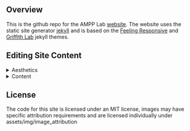 ## Overview

This is the github repo for the AMPP Lab [website](https://ampp-lab.smu.edu/lab-website-home). The website uses the static site generator [jekyll](https://jekyllrb.com/) and is based on the [Feeling Responsive](https://github.com/Phlow/feeling-responsive) and [Griffith Lab](https://griffithlab.org/) jekyll themes.

## Editing Site Content 

<details>
<summary>Aesthetics</summary>

</details>

<details>
<summary>Content</summary>

</details>

## License

The code for this site is licensed under an MIT license, images may have specific attribution requirements and are licensed individually under assets/img/image_attribution
